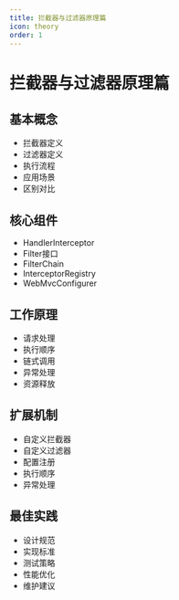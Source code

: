 ```yaml
---
title: 拦截器与过滤器原理篇
icon: theory
order: 1
---
```


# 拦截器与过滤器原理篇

## 基本概念
- 拦截器定义
- 过滤器定义
- 执行流程
- 应用场景
- 区别对比

## 核心组件
- HandlerInterceptor
- Filter接口
- FilterChain
- InterceptorRegistry
- WebMvcConfigurer

## 工作原理
- 请求处理
- 执行顺序
- 链式调用
- 异常处理
- 资源释放

## 扩展机制
- 自定义拦截器
- 自定义过滤器
- 配置注册
- 执行顺序
- 异常处理

## 最佳实践
- 设计规范
- 实现标准
- 测试策略
- 性能优化
- 维护建议
